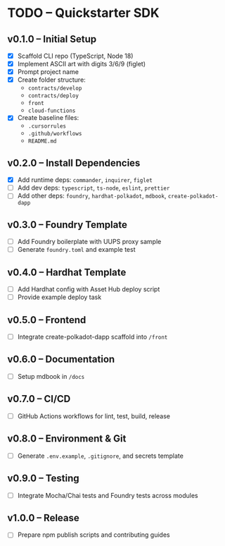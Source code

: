 # TODO – Quickstarter SDK

## v0.1.0 – Initial Setup

- [x] Scaffold CLI repo (TypeScript, Node 18)
- [x] Implement ASCII art with digits 3/6/9 (figlet)
- [x] Prompt project name
- [x] Create folder structure:
  - `contracts/develop`
  - `contracts/deploy`
  - `front`
  - `cloud-functions`
- [x] Create baseline files:
  - `.cursorrules`
  - `.github/workflows`
  - `README.md`

## v0.2.0 – Install Dependencies

- [x] Add runtime deps: `commander`, `inquirer`, `figlet`
- [ ] Add dev deps: `typescript`, `ts-node`, `eslint`, `prettier`
- [ ] Add other deps: `foundry`, `hardhat-polkadot`, `mdbook`, `create-polkadot-dapp`

## v0.3.0 – Foundry Template

- [ ] Add Foundry boilerplate with UUPS proxy sample
- [ ] Generate `foundry.toml` and example test

## v0.4.0 – Hardhat Template

- [ ] Add Hardhat config with Asset Hub deploy script
- [ ] Provide example deploy task

## v0.5.0 – Frontend

- [ ] Integrate create-polkadot-dapp scaffold into `/front`

## v0.6.0 – Documentation

- [ ] Setup mdbook in `/docs`

## v0.7.0 – CI/CD

- [ ] GitHub Actions workflows for lint, test, build, release

## v0.8.0 – Environment & Git

- [ ] Generate `.env.example`, `.gitignore`, and secrets template

## v0.9.0 – Testing

- [ ] Integrate Mocha/Chai tests and Foundry tests across modules

## v1.0.0 – Release

- [ ] Prepare npm publish scripts and contributing guides
